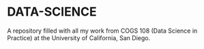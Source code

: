 # DATA-SCIENCE
A repository filled with all my work from COGS 108 (Data Science in Practice) at the University of California, San Diego.

